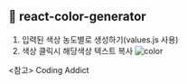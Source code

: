## 🎨 react-color-generator
1. 입력된 색상 농도별로 생성하기(values.js 사용)
2. 색상 클릭시 해당색상 텍스트 복사
![color](https://user-images.githubusercontent.com/74355328/131240877-2dc1015c-f70e-4968-a4de-a87768677f82.png)

<참고>
Coding Addict
